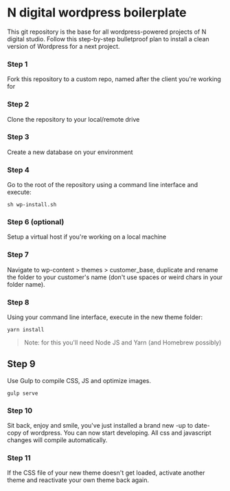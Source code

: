# N digital wordpress boilerplate

This git repository is the base for all wordpress-powered projects of N digital studio.
Follow this step-by-step bulletproof plan to install a clean version of Wordpress for a next project.

### Step 1
Fork this repository to a custom repo, named after the client you're working for

### Step 2
Clone the repository to your local/remote drive

### Step 3
Create a new database on your environment

### Step 4
Go to the root of the repository using a command line interface and execute:
```
sh wp-install.sh
```

### Step 6 (optional)
Setup a virtual host if you're working on a local machine

### Step 7
Navigate to wp-content > themes > customer_base, duplicate and rename the folder to your customer's name (don't use spaces or weird chars in your folder name).

### Step 8
Using your command line interface, execute in the new theme folder:
```
yarn install
```
> Note: for this you'll need Node JS and Yarn (and Homebrew possibly)

## Step 9
Use Gulp to compile CSS, JS and optimize images.
```
gulp serve
```

### Step 10
Sit back, enjoy and smile, you've just installed a brand new -up to date- copy of wordpress.
You can now start developing. All css and javascript changes will compile automatically.

### Step 11
If the CSS file of your new theme doesn't get loaded, activate another theme and reactivate your own theme back again.
